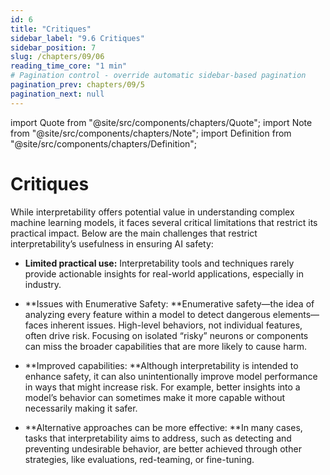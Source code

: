 ```yaml
---
id: 6
title: "Critiques"
sidebar_label: "9.6 Critiques"
sidebar_position: 7
slug: /chapters/09/06
reading_time_core: "1 min"
# Pagination control - override automatic sidebar-based pagination
pagination_prev: chapters/09/5
pagination_next: null
---
```

import Quote from "@site/src/components/chapters/Quote";
import Note from "@site/src/components/chapters/Note";
import Definition from "@site/src/components/chapters/Definition";

# Critiques

While interpretability offers potential value in understanding complex machine learning models, it faces several critical limitations that restrict its practical impact. Below are the main challenges that restrict interpretability’s usefulness in ensuring AI safety:

- **Limited practical use:** Interpretability tools and techniques rarely provide actionable insights for real-world applications, especially in industry.

- **Issues with Enumerative Safety: **Enumerative safety—the idea of analyzing every feature within a model to detect dangerous elements—faces inherent issues. High-level behaviors, not individual features, often drive risk. Focusing on isolated “risky” neurons or components can miss the broader capabilities that are more likely to cause harm.

- **Improved capabilities: **Although interpretability is intended to enhance safety, it can also unintentionally improve model performance in ways that might increase risk. For example, better insights into a model’s behavior can sometimes make it more capable without necessarily making it safer.

- **Alternative approaches can be more effective: **In many cases, tasks that interpretability aims to address, such as detecting and preventing undesirable behavior, are better achieved through other strategies, like evaluations, red-teaming, or fine-tuning.